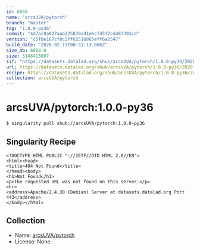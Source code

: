 ```yaml
---
id: 6860
name: "arcsUVA/pytorch"
branch: "master"
tag: "1.0.0-py36"
commit: "4d7ac8a027aab225839d41e6cfd5f2cd487393cd"
version: "c5fbe167cf0c2ff62516865eff6a2547"
build_date: "2020-02-13T00:31:13.006Z"
size_mb: 6800.0
size: 3148415007
sif: "https://datasets.datalad.org/shub/arcsUVA/pytorch/1.0.0-py36/2020-02-13-4d7ac8a0-c5fbe167/c5fbe167cf0c2ff62516865eff6a2547.sif"
url: https://datasets.datalad.org/shub/arcsUVA/pytorch/1.0.0-py36/2020-02-13-4d7ac8a0-c5fbe167/
recipe: https://datasets.datalad.org/shub/arcsUVA/pytorch/1.0.0-py36/2020-02-13-4d7ac8a0-c5fbe167/Singularity
collection: arcsUVA/pytorch
---
```


# arcsUVA/pytorch:1.0.0-py36

```bash
$ singularity pull shub://arcsUVA/pytorch:1.0.0-py36
```

## Singularity Recipe

```singularity
<!DOCTYPE HTML PUBLIC "-//IETF//DTD HTML 2.0//EN">
<html><head>
<title>404 Not Found</title>
</head><body>
<h1>Not Found</h1>
<p>The requested URL was not found on this server.</p>
<hr>
<address>Apache/2.4.38 (Debian) Server at datasets.datalad.org Port 443</address>
</body></html>
```

## Collection

 - Name: [arcsUVA/pytorch](https://github.com/arcsUVA/pytorch)
 - License: None

